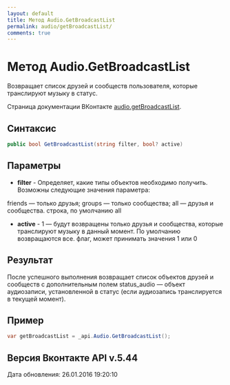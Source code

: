 ```yaml
---
layout: default
title: Метод Audio.GetBroadcastList
permalink: audio/getBroadcastList/
comments: true
---
```

# Метод Audio.GetBroadcastList
Возвращает список друзей и сообществ пользователя, которые транслируют музыку в статус.

Страница документации ВКонтакте [audio.getBroadcastList](https://vk.com/dev/audio.getBroadcastList).

## Синтаксис
``` csharp
public bool GetBroadcastList(string filter, bool? active)
```

## Параметры
+ **filter** - Определяет, какие типы объектов необходимо получить. Возможны следующие значения параметра:

friends — только друзья;
groups — только сообщества;
all — друзья и сообщества. строка, по умолчанию all
+ **active** - 1 — будут возвращены только друзья и сообщества, которые транслируют музыку в данный момент. По умолчанию возвращаются все. флаг, может принимать значения 1 или 0

## Результат
После успешного выполнения возвращает список объектов друзей и сообществ с дополнительным полем status_audio — объект аудиозаписи, установленной в статус (если аудиозапись транслируется в текущей момент).

## Пример
``` csharp
var getBroadcastList = _api.Audio.GetBroadcastList();
```

## Версия Вконтакте API v.5.44
Дата обновления: 26.01.2016 19:20:10
